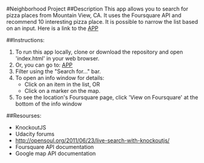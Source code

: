 #Neighborhood Project
##Description
This app allows you to search for pizza places from Mountain View, CA.
It uses the Foursquare API and recommend 10 interesting pizza place.
It is possible to narrow the list based on an input.
Here is a link to the <a href="http://destino92.github.io/FEND-P6-1-Neighborhood-Map/" target="_blank">APP</a>

##Instructions:

1. To run this app locally, clone or download the repository and open 'index.html' in your web browser.
2. Or, you can go to: <a href="http://destino92.github.io/FEND-P6-1-Neighborhood-Map/" target="_blank">APP</a>
3. Filter using the "Search for..." bar.
4. To open an info window for details:
	* Click on an item in the list, OR
	* Click on a marker on the map.
5. To see the location's Foursquare page, click 'View on Foursquare' at the bottom of the info window

##Resourses:
* KnockoutJS
* Udacity forums
* http://opensoul.org/2011/06/23/live-search-with-knockoutjs/
* Foursquare API documentation
* Google map API documentation
